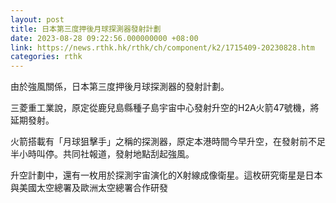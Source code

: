 ```yaml
---
layout: post
title: 日本第三度押後月球探測器發射計劃
date: 2023-08-28 09:22:56.000000000 +08:00
link: https://news.rthk.hk/rthk/ch/component/k2/1715409-20230828.htm
categories: rthk
---
```


由於強風關係，日本第三度押後月球探測器的發射計劃。

三菱重工業說，原定從鹿兒島縣種子島宇宙中心發射升空的H2A火箭47號機，將延期發射。

火箭搭載有「月球狙擊手」之稱的探測器，原定本港時間今早升空，在發射前不足半小時叫停。共同社報道，發射地點刮起強風。

升空計劃中，還有一枚用於探測宇宙演化的X射線成像衛星。這枚研究衛星是日本與美國太空總署及歐洲太空總署合作研發
